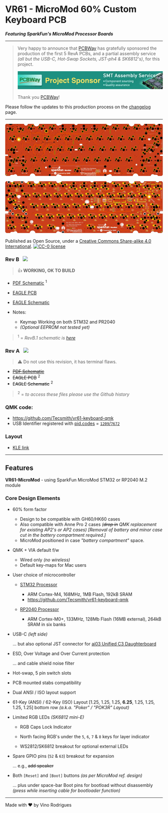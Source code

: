 # VR61 - MicroMod 60% Custom Keyboard PCB

***Featuring SparkFun's MicroMod Processor Boards***

---

> Very happy to announce that [PCBWay](https://pcbway.com) has gratefully sponsored the production of the first 5 RevA PCBs, and a partial assembly service *(all but the USB-C, Hot-Swap Sockets, JST-ph4 & SK6812's)*, for this project.
>
> [![Official Sponsor - PCBWay](docs/pcbway.jpg)](https://pcbway.com/)
>
> Thank you [PCBWay](https://pcbway.com/)!

Please follow the updates to this production process on the [changelog](CHANGELOG.md) page.

---

![PCB Top View](docs/vr61-pcb-top.png)

![PCB Bottom View](docs/vr61-pcb-btm.png)

Published as Open Source, under a [ Creative Commons Share-alike 4.0 International](LICENSE.md).  [![CC-0 license](https://shields.io/badge/-BY--SA_4.0-black?logo=creativecommons&logoColor=%23000&labelColor=%23c1c1c1
)](https://creativecommons.org/licenses/by-sa/4.0/)


### **Rev B** &nbsp; ![](https://shields.io/badge/OK-Working-green?logo=checkmarx&OK=Working)

> &#128077; **WORKING, OK TO BUILD**

* [PDF Schematic](docs/vr61-revB.2.pdf) <sup>1</sup>
* [EAGLE PCB](EAGLE/vr61/vr61-revB.brd)
* [EAGLE Schematic](EAGLE/vr61/vr61-revB.sch)

* Notes:
    - Keymap Working on both STM32 and PR2040
    - *(Optional EEPROM not tested yet)*

> <sup>1</sup> = *RevB.1 schematic is [here](docs/vr61-revB.pdf)*

### **Rev A** &nbsp; ![](https://img.shields.io/badge/!!-Fails-critical)

> &#9888; Do not use this revision, it has terminal flaws.

* ~~[PDF Schematic](docs/vr61-revA.pdf)~~
* ~~EAGLE PCB~~ <sup>2</sup>
* ~~EAGLE Schematic~~ <sup>2</sup>

> <sup>2</sup> = *to access these files please use the Github history*


### QMK code:

* https://github.com/Tecsmith/vr61-keyboard-qmk
* USB Identifier registered with [pid.codes](https://pid.codes/) = [`1209`/`7672`](https://pid.codes/1209/7672/)

### Layout

* [KLE link](http://www.keyboard-layout-editor.com/#/gists/c812c931186e45a5acbc3e217ef4f161)


*****

## Features

**VR61-MicroMod** - using SparkFun MicroMod STM32 or RP2040 M.2 module

### Core Design Elements

- 60% form factor
    - Design to be compatible with GH60/HK60 cases
    - Also compatible with Anne Pro 2 cases *(~~drop in~~ QMK replacement for existing AP2's or AP2 cases)* *[Removal of battery and minor case cut in the battery compartment required.]*
    - MicroMod positioned in case *"battery compartment"* space.

- QMK + VIA default f/w
    - Wired only *(no wireless)*
    - Default key-maps for Mac users

- User choice of microcontroller
    
    - [STM32 Processor](https://www.sparkfun.com/products/17713) 
        - ARM Cortex-M4, 168MHz, 1MB Flash, 192kB SRAM
        - https://github.com/Tecsmith/vr61-keyboard-qmk

    - [RP2040 Processor](https://www.sparkfun.com/products/17720) 
        - ARM Cortex-M0+, 133MHz, 128Mb Flash (16MB external), 264kB SRAM in six banks
        
- USB-C *(left side)*

    ... but also optional JST connector for [ai03 Unified C3 Daughterboard](https://github.com/ai03-2725/Unified-Daughterboard)

- ESD, Over Voltage and Over Current protection

    ... and cable shield noise filter

- Hot-swap, 5 pin switch slots

- PCB mounted stabs compatibility

- Dual ANSI / ISO layout support

- 61-Key (ANSI) / 62-Key (ISO) Layout [1.25, 1.25, 1.25, **6.25**, 1.25, 1.25, 1.25, 1.25] bottom row *(a.k.a. "Poker" / "POK3R" Layout)*

- Limited RGB LEDs *(SK6812 mini-E)*

    - RGB Caps Lock Indicator

    - North facing RGB's under the `5`, `6`, `7` & `8` keys for layer indicator

    - WS2812/SK6812 breakout for optional external LEDs

- Spare GPIO pins (`52` & `63`) breakout for expansion

   ... e.g., ~~add speaker~~

- Both `[Reset]` and `[Boot]` buttons *(as per MicroMod ref. design)*

    ... plus under space-bar Boot pins for bootload without disassembly *(press while inserting cable for bootloader function)*

---
Made with &#9829; by Vino Rodrigues

